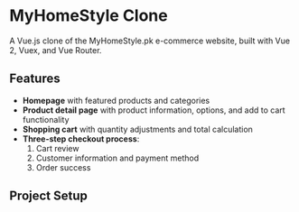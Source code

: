 # MyHomeStyle Clone

A Vue.js clone of the MyHomeStyle.pk e-commerce website, built with Vue 2, Vuex, and Vue Router.

## Features

- **Homepage** with featured products and categories
- **Product detail page** with product information, options, and add to cart functionality
- **Shopping cart** with quantity adjustments and total calculation
- **Three-step checkout process**:
  1. Cart review
  2. Customer information and payment method
  3. Order success

## Project Setup
